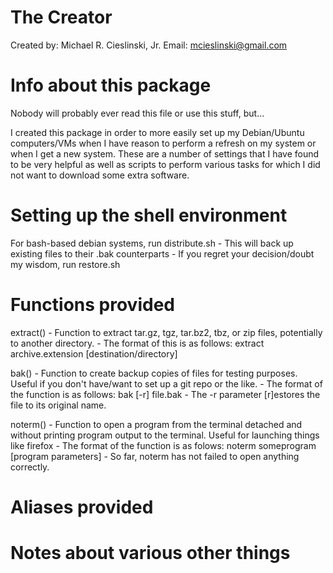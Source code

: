 The Creator
===========
Created by:     Michael R. Cieslinski, Jr.
Email:          mcieslinski@gmail.com


Info about this package
=======================
Nobody will probably ever read this file or use this stuff, but...

I created this package in order to more easily set up my Debian/Ubuntu computers/VMs when
I have reason to perform a refresh on my system or when I get a new system. These are a
number of settings that I have found to be very helpful as well as scripts to perform
various tasks for which I did not want to download some extra software.


Setting up the shell environment
================================
For bash-based debian systems, run distribute.sh
    - This will back up existing files to their .bak counterparts
    - If you regret your decision/doubt my wisdom, run restore.sh 


Functions provided
==================
extract() - Function to extract tar.gz, tgz, tar.bz2, tbz, or zip files, potentially to another directory.
    - The format of this is as follows: 
        extract archive.extension [destination/directory]

bak() - Function to create backup copies of files for testing purposes. Useful if you don't have/want to set up a git repo or the like.
    - The format of the function is as follows:
        bak [-r] file.bak
    - The -r parameter [r]estores the file to its original name.

noterm() - Function to open a program from the terminal detached and without printing program output to the terminal. Useful for launching things like firefox
    - The format of the function is as folows:
        noterm someprogram [program parameters]
    - So far, noterm has not failed to open anything correctly.


Aliases provided
================


Notes about various other things
================================
